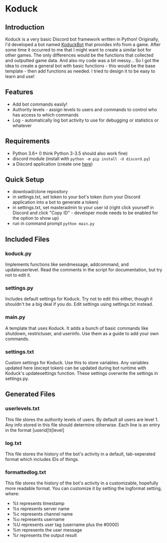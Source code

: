 # Koduck

## Introduction
Koduck is a very basic Discord bot framework written in Python! Originally, I'd developed a bot named [KoduckBot](https://github.com/Chupalika/KoduckBot) that provides info from a game. After some time it occurred to me that I might want to create a similar bot for other games. The only differences would be the functions that collected and outputted game data. And also my code was a bit messy... So I got the idea to create a general bot with basic functions - this would be the base template - then add functions as needed. I tried to design it to be easy to learn and use!

## Features
- Add bot commands easily!
- Authority levels - assign levels to users and commands to control who has access to which commands
- Log - automatically log bot activity to use for debugging or statistics or whatever

## Requirements
- Python 3.6+ (I think Python 3-3.5 should also work fine)
- discord module (install with ``python -m pip install -U discord.py``)
- a Discord application (create one [here](https://discordapp.com/developers/applications/))

## Quick Setup
- download/clone repository
- in settings.txt, set token to your bot's token (turn your Discord application into a bot to generate a token)
- in settings.txt, set masteradmin to your user id (right click yourself in Discord and click "Copy ID" - developer mode needs to be enabled for the option to show up)
- run in command prompt ``python main.py``

## Included Files

### koduck.py
Implements functions like sendmessage, addcommand, and updateuserlevel. Read the comments in the script for documentation, but try not to edit it.

### settings.py
Includes default settings for Koduck. Try not to edit this either, though it shouldn't be a big deal if you do. Edit settings using settings.txt instead.

### main.py
A template that uses Koduck. It adds a bunch of basic commands like shutdown, restrictuser, and userinfo. Use them as a guide to add your own commands.

### settings.txt
Custom settings for Koduck. Use this to store variables. Any variables updated here (except token) can be updated during bot runtime with Koduck's updatesettings function. These settings overwrite the settings in settings.py.

## Generated Files

### userlevels.txt
This file stores the authority levels of users. By default all users are level 1. Any info stored in this file should determine otherwise. Each line is an entry in the format [userid]\t[level]

### log.txt
This file stores the history of the bot's activity in a default, tab-seperated format which includes IDs of things.

### formattedlog.txt
This file stores the history of the bot's activity in a customizable, hopefully more readable format. You can customize it by setting the logformat setting, where:
- %t represents timestamp
- %s represents server name
- %c represents channel name
- %u represents username
- %U represents user tag (username plus the #0000)
- %m represents the user message
- %r represents the output result
